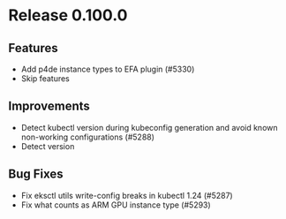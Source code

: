 # Release 0.100.0

## Features

- Add p4de instance types to EFA plugin (#5330)
- Skip features

## Improvements

- Detect kubectl version during kubeconfig generation and avoid known non-working configurations (#5288)
- Detect version

## Bug Fixes

- Fix eksctl utils write-config breaks in kubectl 1.24 (#5287)
- Fix what counts as ARM GPU instance type (#5293)


